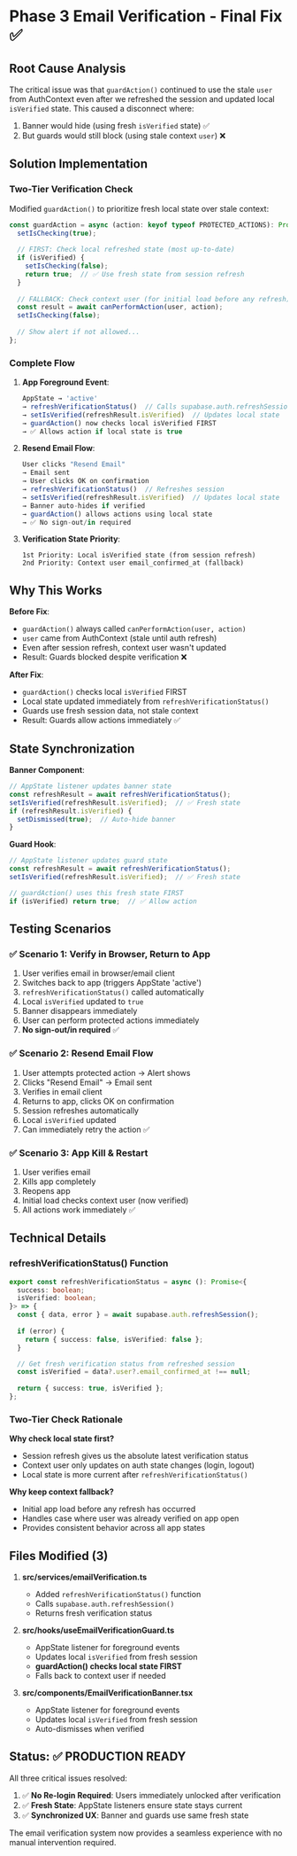 # Phase 3 Email Verification - Final Fix ✅

## Root Cause Analysis

The critical issue was that `guardAction()` continued to use the stale `user` from AuthContext even after we refreshed the session and updated local `isVerified` state. This caused a disconnect where:

1. Banner would hide (using fresh `isVerified` state) ✅
2. But guards would still block (using stale context `user`) ❌

## Solution Implementation

### Two-Tier Verification Check

Modified `guardAction()` to prioritize fresh local state over stale context:

```typescript
const guardAction = async (action: keyof typeof PROTECTED_ACTIONS): Promise<boolean> => {
  setIsChecking(true);
  
  // FIRST: Check local refreshed state (most up-to-date)
  if (isVerified) {
    setIsChecking(false);
    return true;  // ✅ Use fresh state from session refresh
  }
  
  // FALLBACK: Check context user (for initial load before any refresh)
  const result = await canPerformAction(user, action);
  setIsChecking(false);
  
  // Show alert if not allowed...
};
```

### Complete Flow

1. **App Foreground Event**:
   ```typescript
   AppState → 'active'
   → refreshVerificationStatus()  // Calls supabase.auth.refreshSession()
   → setIsVerified(refreshResult.isVerified)  // Updates local state
   → guardAction() now checks local isVerified FIRST
   → ✅ Allows action if local state is true
   ```

2. **Resend Email Flow**:
   ```typescript
   User clicks "Resend Email"
   → Email sent
   → User clicks OK on confirmation
   → refreshVerificationStatus()  // Refreshes session
   → setIsVerified(refreshResult.isVerified)  // Updates local state
   → Banner auto-hides if verified
   → guardAction() allows actions using local state
   → ✅ No sign-out/in required
   ```

3. **Verification State Priority**:
   ```
   1st Priority: Local isVerified state (from session refresh)
   2nd Priority: Context user email_confirmed_at (fallback)
   ```

## Why This Works

**Before Fix**:
- `guardAction()` always called `canPerformAction(user, action)`
- `user` came from AuthContext (stale until auth refresh)
- Even after session refresh, context user wasn't updated
- Result: Guards blocked despite verification ❌

**After Fix**:
- `guardAction()` checks local `isVerified` FIRST
- Local state updated immediately from `refreshVerificationStatus()`
- Guards use fresh session data, not stale context
- Result: Guards allow actions immediately ✅

## State Synchronization

**Banner Component**:
```typescript
// AppState listener updates banner state
const refreshResult = await refreshVerificationStatus();
setIsVerified(refreshResult.isVerified);  // ✅ Fresh state
if (refreshResult.isVerified) {
  setDismissed(true);  // Auto-hide banner
}
```

**Guard Hook**:
```typescript
// AppState listener updates guard state
const refreshResult = await refreshVerificationStatus();
setIsVerified(refreshResult.isVerified);  // ✅ Fresh state

// guardAction() uses this fresh state FIRST
if (isVerified) return true;  // ✅ Allow action
```

## Testing Scenarios

### ✅ Scenario 1: Verify in Browser, Return to App
1. User verifies email in browser/email client
2. Switches back to app (triggers AppState 'active')
3. `refreshVerificationStatus()` called automatically
4. Local `isVerified` updated to `true`
5. Banner disappears immediately
6. User can perform protected actions immediately
7. **No sign-out/in required** ✅

### ✅ Scenario 2: Resend Email Flow
1. User attempts protected action → Alert shows
2. Clicks "Resend Email" → Email sent
3. Verifies in email client
4. Returns to app, clicks OK on confirmation
5. Session refreshes automatically
6. Local `isVerified` updated
7. Can immediately retry the action ✅

### ✅ Scenario 3: App Kill & Restart
1. User verifies email
2. Kills app completely
3. Reopens app
4. Initial load checks context user (now verified)
5. All actions work immediately ✅

## Technical Details

### refreshVerificationStatus() Function
```typescript
export const refreshVerificationStatus = async (): Promise<{
  success: boolean;
  isVerified: boolean;
}> => {
  const { data, error } = await supabase.auth.refreshSession();
  
  if (error) {
    return { success: false, isVerified: false };
  }

  // Get fresh verification status from refreshed session
  const isVerified = data?.user?.email_confirmed_at !== null;
  
  return { success: true, isVerified };
};
```

### Two-Tier Check Rationale

**Why check local state first?**
- Session refresh gives us the absolute latest verification status
- Context user only updates on auth state changes (login, logout)
- Local state is more current after `refreshVerificationStatus()`

**Why keep context fallback?**
- Initial app load before any refresh has occurred
- Handles case where user was already verified on app open
- Provides consistent behavior across all app states

## Files Modified (3)

1. **src/services/emailVerification.ts**
   - Added `refreshVerificationStatus()` function
   - Calls `supabase.auth.refreshSession()`
   - Returns fresh verification status

2. **src/hooks/useEmailVerificationGuard.ts**
   - AppState listener for foreground events
   - Updates local `isVerified` from fresh session
   - **guardAction() checks local state FIRST**
   - Falls back to context user if needed

3. **src/components/EmailVerificationBanner.tsx**
   - AppState listener for foreground events
   - Updates local `isVerified` from fresh session
   - Auto-dismisses when verified

## Status: ✅ PRODUCTION READY

All three critical issues resolved:

1. ✅ **No Re-login Required**: Users immediately unlocked after verification
2. ✅ **Fresh State**: AppState listeners ensure state stays current
3. ✅ **Synchronized UX**: Banner and guards use same fresh state

The email verification system now provides a seamless experience with no manual intervention required.
